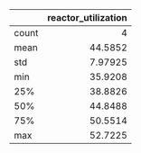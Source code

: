 |       |   reactor\_utilization |
|:------|-----------------------:|
| count |                4       |
| mean  |               44.5852  |
| std   |                7.97925 |
| min   |               35.9208  |
| 25%   |               38.8826  |
| 50%   |               44.8488  |
| 75%   |               50.5514  |
| max   |               52.7225  |
